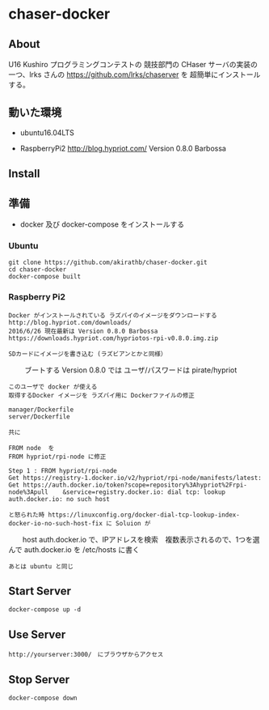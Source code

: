 # chaser-docker

## About

   U16 Kushiro プログラミングコンテストの 競技部門の CHaser サーバの実装の一つ、lrks さんの https://github.com/lrks/chaserver を 超簡単にインストールする。

## 動いた環境

+   ubuntu16.04LTS 

+   RaspberryPi2  http://blog.hypriot.com/ Version 0.8.0 Barbossa


## Install

## 準備

+ docker 及び docker-compose をインストールする

### Ubuntu

    git clone https://github.com/akirathb/chaser-docker.git
    cd chaser-docker
    docker-compose built

### Raspberry Pi2

    Docker がインストールされている ラズバイのイメージをダウンロードする http://blog.hypriot.com/downloads/
    2016/6/26 現在最新は Version 0.8.0 Barbossa https://downloads.hypriot.com/hypriotos-rpi-v0.8.0.img.zip
   
    SDカードにイメージを書き込む (ラズビアンとかと同様）
　　
    ブートする Version 0.8.0 では ユーザ/パスワードは pirate/hypriot 
    
    このユーザで docker が使える
    取得するDocker イメージを ラズバイ用に Dockerファイルの修正

    manager/Dockerfile
    server/Dockerfile

    共に

    FROM node  を
    FROM hypriot/rpi-node に修正

    Step 1 : FROM hypriot/rpi-node
    Get https://registry-1.docker.io/v2/hypriot/rpi-node/manifests/latest: Get https://auth.docker.io/token?scope=repository%3Ahypriot%2Frpi-node%3Apull    &service=registry.docker.io: dial tcp: lookup auth.docker.io: no such host

    と怒られた時 https://linuxconfig.org/docker-dial-tcp-lookup-index-docker-io-no-such-host-fix に Soluion が

　　host auth.docker.io  で、IPアドレスを検索　複数表示されるので、1つを選んで
    auth.docker.io を /etc/hosts に書く　

    あとは ubuntu と同じ

    
## Start Server 

    docker-compose up -d

## Use Server

    http://yourserver:3000/　にブラウザからアクセス

## Stop Server

    docker-compose down 


